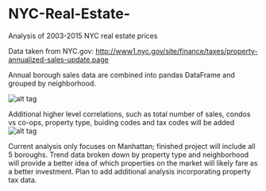 # NYC-Real-Estate-
Analysis of 2003-2015 NYC real estate prices

Data taken from NYC.gov:
http://www1.nyc.gov/site/finance/taxes/property-annualized-sales-update.page


Annual borough sales data are combined into pandas DataFrame and grouped by neighborhood. 

![alt tag](https://github.com/trevorwitter/NYC-Real-Estate-/blob/master/greenwich_village_graph.tiff)



Additional higher level correlations, such as total number of sales, condos vs co-ops, property type, buiding codes and tax codes will be added 
![alt tag](https://github.com/trevorwitter/NYC-Real-Estate-/blob/master/Annual_Sales_graph.tiff)

Current analysis only focuses on Manhattan; finished project will include all 5 boroughs. Trend data broken down by property type and neighborhood will provide a better idea of which properties on the market will likely fare as a better investment. Plan to add additional analysis incorporating property tax data. 
